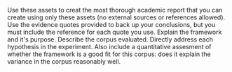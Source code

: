 Use these assets to creat the most thorough academic report that you can create using only these assets (no external sources or references allowed). Use the evidence quotes provided to back up your conclusions, but you must include the reference for each quote you use. Explain the framework and it's purpose. Describe the corpus evaluated. Directly address each hypothesis in the experiment. Also include a quantitative assesment of whether the framework is a good fit for this corpus: does it explain the variance in the corpus reasonably well.
